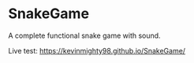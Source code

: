 # SnakeGame
A complete functional snake game with sound.

Live test: https://kevinmighty98.github.io/SnakeGame/
